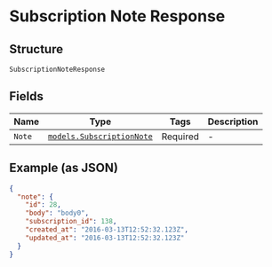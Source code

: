 
# Subscription Note Response

## Structure

`SubscriptionNoteResponse`

## Fields

| Name | Type | Tags | Description |
|  --- | --- | --- | --- |
| `Note` | [`models.SubscriptionNote`](../../doc/models/subscription-note.md) | Required | - |

## Example (as JSON)

```json
{
  "note": {
    "id": 28,
    "body": "body0",
    "subscription_id": 138,
    "created_at": "2016-03-13T12:52:32.123Z",
    "updated_at": "2016-03-13T12:52:32.123Z"
  }
}
```

